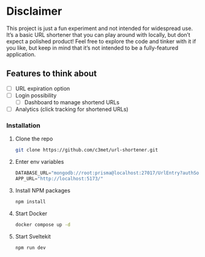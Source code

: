 # Disclaimer

This project is just a fun experiment and not intended for widespread use. It’s a basic URL shortener that you can play around with locally, but don’t expect a polished product! Feel free to explore the code and tinker with it if you like, but keep in mind that it’s not intended to be a fully-featured application.

## Features to think about

- [ ] URL expiration option
- [ ] Login possibility
    - [ ] Dashboard to manage shortend URLs
- [ ] Analytics (click tracking for shortened URLs)

### Installation

1. Clone the repo
   ```sh
   git clone https://github.com/c3met/url-shortener.git

2. Enter env variables
   ```js
   DATABASE_URL="mongodb://root:prisma@localhost:27017/UrlEntry?authSource=admin"
   APP_URL="http://localhost:5173/" 
   ```   
3. Install NPM packages
   ```sh
   npm install
   ```
4. Start Docker
   ```sh
   docker compose up -d
   ```
5. Start Sveltekit
   ```sh
   npm run dev
   ```

